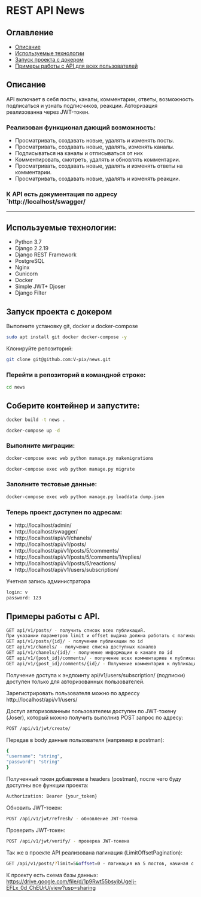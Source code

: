 # REST API News

## Оглавление
- [Описание](#description)
- [Используемые технологии](#technologies)
- [Запуск проекта с докером](#launch)
- [Примеры работы с API для всех пользователей](#unauth)

<a id=description></a>
## Описание
API включает в себя посты, каналы, комментарии, ответы, возможность подписаться и узнать подписчиков, реакции. Авторизация реализованна через JWT-токен.
### Реализован функционал дающий возможность:
* Просматривать, создавать новые, удалять и изменять посты.
* Просматривать, создавать новые, удалять, изменять каналы.
* Подписываться на каналы и отписываться от них
* Комментировать, смотреть, удалять и обновлять комментарии.
* Просматривать, создавать новые, удалять и изменять ответы на комментарии.
* Просматривать, создавать новые, удалять и изменять реакции.

### К API есть документация по адресу `http://localhost/swagger/
---
<a id=technologies></a>
## Используемые технологии:
- Python 3.7
- Django 2.2.19
- Django REST Framework
- PostgreSQL
- Nginx
- Gunicorn
- Docker
- Simple JWT+ Djoser
- Django Filter 

<a id=launch></a>
## Запуск проекта с докером
Выполните установку git, docker и docker-compose
```sh
sudo apt install git docker docker-compose -y
```
Клонируйте репозиторий:
```sh
git clone git@github.com:V-pix/news.git
```
### Перейти в репозиторий в командной строке:
```bash
cd news
```
## Cоберите контейнер и запустите:
```bash
docker build -t news .
```
```bash
docker-compose up -d
```
### Выполните миграции:
```bash
docker-compose exec web python manage.py makemigrations
```
```bash
docker-compose exec web python manage.py migrate
```
### Заполните тестовые данные:
```bash
docker-compose exec web python manage.py loaddata dump.json
```
### Теперь проект доступен по адресам: 
- http://localhost/admin/
- http://localhost/swagger/
- http://localhost/api/v1/chanels/
- http://localhost/api/v1/posts/
- http://localhost/api/v1/posts/5/comments/
- http://localhost/api/v1/posts/5/comments/1/replies/
- http://localhost/api/v1/posts/5/reactions/
- http://localhost/api/v1/users/subscription/


Учетная запись администратора
```sh
login: v
password: 123
```

<a id=unauth></a>
## Примеры работы с API.
```bash
GET api/v1/posts/ - получить список всех публикаций.
При указании параметров limit и offset выдача должна работать с пагинацией
GET api/v1/posts/{id}/ - получение публикации по id
GET api/v1/chanels/ - получение списка доступных каналов
GET api/v1/chanels/{id}/ - получение информации о канале по id
GET api/v1/{post_id}/comments/ - получение всех комментариев к публикации
GET api/v1/{post_id}/comments/{id}/ - Получение комментария к публикации по id
```
Получение доступа к эндпоинту api/v1/users/subscription/
(подписки) доступен только для авторизованных пользователей.

Зарегистрировать пользователя можно по адрессу http://localhost/api/v1/users/

Доступ авторизованным пользователем доступен по JWT-токену (Joser),
который можно получить выполнив POST запрос по адресу:
```bash
POST /api/v1/jwt/create/
```
Передав в body данные пользователя (например в postman):
```bash
{
"username": "string",
"password": "string"
}
```
Полученный токен добавляем в headers (postman), после чего буду доступны все функции проекта:
```bash
Authorization: Bearer {your_token}
```
Обновить JWT-токен:
```bash
POST /api/v1/jwt/refresh/ - обновление JWT-токена
```
Проверить JWT-токен:
```bash
POST /api/v1/jwt/verify/ - проверка JWT-токена
```
Так же в проекте API реализована пагинация (LimitOffsetPagination):
```bash
GET /api/v1/posts/?limit=5&offset=0 - пагинация на 5 постов, начиная с первого
```

К проекту есть схема базы данных:
https://drive.google.com/file/d/1p9Rwt55bsyibUgeIj-EFLx_0d_ChEUrU/view?usp=sharing
